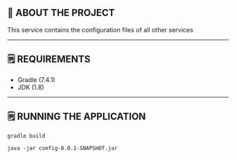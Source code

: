 
## 💾 **ABOUT THE PROJECT**

This service contains the configuration files of all other services


---

## 🗒️ **REQUIREMENTS**

- Gradle (7.4.1)
- JDK (1.8)

---

## 🗒️ **RUNNING THE APPLICATION**

```
gradle build
```

```
java -jar config-0.0.1-SNAPSHOT.jar
```
